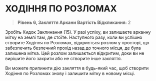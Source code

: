 ﻿# ХОДІННЯ ПО РОЗЛОМАХ

> **Рівень 6, Закляття Аркани**
> **Вартість Відкликання:** 2

Зробіть Кидок Заклинання (15). У разі успіху, ви залишаєте арканну мітку на землі там, де стоїте. Наступного разу, коли ви успішно створите Ходіння по Розломах, відкриється розлом у просторі, що забезпечить безпечний прохід назад до точного місця, де була залишена мітка. Цей розлом залишається відкритим, доки ви не вирішите його закрити або не створите інше закляття.

Ви можете припинити дію закляття в будь-який час, щоб створити Ходіння по Розломах знову і залишити мітку в новому місці.